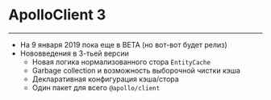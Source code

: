 # ApolloClient 3

-----

- На 9 января 2019 пока еще в BETA (но вот-вот будет релиз)
- Нововведения в 3-тьей версии
  - Новая логика нормализованного стора `EntityCache`
  - Garbage collection и возможность выборочной чистки кэша
  - Декларативная конфигурация кэша/стора
  - Один пакет для всего `@apollo/client`

